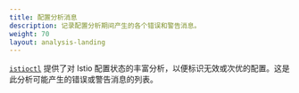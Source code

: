 ```yaml
---
title: 配置分析消息
description: 记录配置分析期间产生的各个错误和警告消息。
weight: 70
layout: analysis-landing
---
```


[`istioctl`](/zh/docs/reference/commands/istioctl/#istioctl-analyze)  提供了对 Istio 配置状态的丰富分析，以便标识无效或次优的配置。这是此分析可能产生的错误或警告消息的列表。
